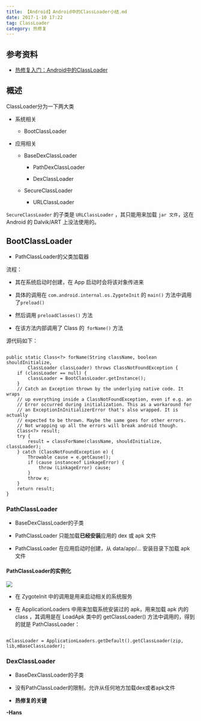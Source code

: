 ```yaml
---
title: 【Android】Android中的ClassLoader小结.md
date: 2017-1-10 17:22
tag: ClassLoader
category: 热修复
---
```

## 参考资料

* [热修复入门：Android中的ClassLoader](http://jaeger.itscoder.com/android/2016/08/27/android-classloader.html)
<!-- more -->
## 概述

ClassLoader分为一下两大类

* 系统相关

    * BootClassLoader

* 应用相关

    * BaseDexClassLoader

        * PathDexClassLoader

        * DexClassLoader

    * SecureClassLoader

        * URLClassLoader



`SecureClassLoader` 的子类是 `URLClassLoader` ，其只能用来加载 `jar 文件`，这在 Android 的 Dalvik/ART 上没法使用的。







## BootClassLoader

* PathClassLoader的父类加载器



流程：

* 其在系统启动时创建，在 App 启动时会将该对象传进来

* 具体的调用在 `com.android.internal.os.ZygoteInit` 的 `main()` 方法中调用了` preload() `

* 然后调用 `preloadClasses()` 方法

* 在该方法内部调用了 Class 的` forName()` 方法



源代码如下：

```

public static Class<?> forName(String className, boolean shouldInitialize,
        ClassLoader classLoader) throws ClassNotFoundException {
    if (classLoader == null) {
        classLoader = BootClassLoader.getInstance();
    }
    // Catch an Exception thrown by the underlying native code. It wraps
    // up everything inside a ClassNotFoundException, even if e.g. an
    // Error occurred during initialization. This as a workaround for
    // an ExceptionInInitializerError that's also wrapped. It is actually
    // expected to be thrown. Maybe the same goes for other errors.
    // Not wrapping up all the errors will break android though.
    Class<?> result;
    try {
        result = classForName(className, shouldInitialize, classLoader);
    } catch (ClassNotFoundException e) {
        Throwable cause = e.getCause();
        if (cause instanceof LinkageError) {
            throw (LinkageError) cause;
        }
        throw e;
    }
    return result;
}
```

### PathClassLoader

* BaseDexClassLoader的子类

* PathClassLoader 只能加载**已经安装**应用的 dex 或 apk 文件

* PathClassLoader 在应用启动时创建，从 data/app/… 安装目录下加载 apk 文件

#### PathClassLoader的实例化

![](http://p1.bqimg.com/567571/051901505cb64a3a.jpg)

* 在 ZygoteInit 中的调用是用来启动相关的系统服务

* 在 ApplicationLoaders 中用来加载系统安装过的 apk，用来加载 apk 内的 class ，其调用是在 LoadApk 类中的 getClassLoader() 方法中调用的，得到的就是 PathClassLoader：

```

mClassLoader = ApplicationLoaders.getDefault().getClassLoader(zip, lib,mBaseClassLoader);
```
### DexClassLoader

* BaseDexClassLoader的子类

* 没有PathClassLoader的限制，允许从任何地方加载dex或者apk文件

* **热修复的关键**



**-Hans**

